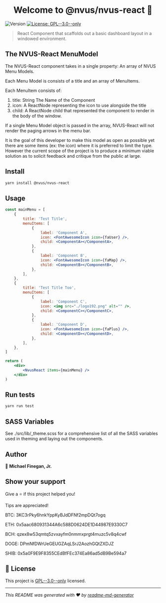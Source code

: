 <h1 align="center">Welcome to @nvus/nvus-react 👋</h1>
<p>
  <img alt="Version" src="https://img.shields.io/badge/version- 0.1.1-blue.svg?cacheSeconds=2592000" />
  <a href="https://www.gnu.org/licenses/gpl-3.0.txt" target="_blank">
    <img alt="License: GPL--3.0--only" src="https://img.shields.io/badge/License-GPL--3.0--only-yellow.svg" />
  </a>
</p>

> React Component that scaffolds out a basic dashboard layout in a windowed environment.

## The NVUS-React MenuModel

The NVUS-React component takes in a single property: An array of NVUS Menu Models.

Each Menu Model is consists of a title and an array of MenuItems.

Each MenuItem consists of:

1. title: String The Name of the Component
2. icon: A ReactNode representing the icon to use alongside the title
3. child: A ReactNode child that represented the component to render in the body of the window.

If a single Menu Model object is passed in the array, NVUS-React will not render the paging arrows in the menu bar.

It is the goal of this developer to make this model as open as possible yet there are some items (ex: the icon) where it is preferred to limit the type. However
the current scope of the project is to produce a minimum viable solution as to solicit feedback and critique from the public at large.

## Install

```sh
yarn install @nvus/nvus-react
```

## Usage

```jsx
const mainMenu = [
    {
        title: 'Test Title',
        menuItems: [
            {
                label: 'Component A',
                icon: <FontAwesomeIcon icon={faUser} />,
                child: <ComponentA></ComponentA>,
            },
            {
                label: 'Component B',
                icon: <FontAwesomeIcon icon={faMap} />,
                child: <ComponentB></ComponentB>,
            },
        ],
    },
    {
        title: 'Test Title Too',
        menuItems: [
            {
                label: 'Component C',
                icon: <img src="./logo192.png" alt="" />,
                child: <ComponentC></ComponentC>,
            },
            {
                label: 'Component D',
                icon: <FontAwesomeIcon icon={faPlus} />,
                child: <ComponentD></ComponentD>,
            },
        ],
    },
]

return (
    <div>
        <NvusReact items={mainMenu} />
    </div>
)
```

## Run tests

```sh
yarn run test
```

## SASS Variables

See ./src/lib/\_theme.scss for a comprehensive list of all the SASS variables used in theming and laying out the components.

## Author

👤 **Michael Finegan, Jr.**

## Show your support

Give a ⭐️ if this project helped you!

Tips are appreciated!

BTC: 3KC3rPky6hnkYppKyBJdDFNf2mpDQt7ogq

ETH: 0x5aac680931344A6c588D0624DE1D44987E9330C7

BCH: qzex8w53qmtq5zvxayfm0nmmxprgt4muzc5v8q4cwf

DOGE: DPmNfDWrUeGEUGZAqLSrJ2AozhGQtZXDJZ

SHIB: 0x5a0F9E9F8355CEdBfFEc374Ea86ad5dB9Be594a7

## 📝 License

This project is [GPL--3.0--only](https://www.gnu.org/licenses/gpl-3.0.txt) licensed.

---

_This README was generated with ❤️ by [readme-md-generator](https://github.com/kefranabg/readme-md-generator)_
